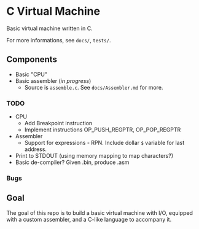 # C Virtual Machine

Basic virtual machine written in C.

For more informations, see `docs/`, `tests/`.

## Components
- Basic "CPU"
- Basic assembler (*in progress*)
  - Source is `assemble.c`. See `docs/Assembler.md` for more.

### TODO
- CPU
  - Add Breakpoint instruction
  - Implement instructions OP_PUSH_REGPTR, OP_POP_REGPTR
- Assembler
  - Support for expressions - RPN. Include dollar `$` variable for last address.
- Print to STDOUT (using memory mapping to map characters?)
- Basic de-compiler? Given .bin, produce .asm

### Bugs

## Goal
The goal of this repo is to build a basic virtual machine with I/O, equipped with a custom assembler, and a C-like language to accompany it.